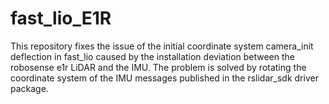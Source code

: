 # fast_lio_E1R
This repository fixes the issue of the initial coordinate system camera_init deflection in fast_lio caused by the installation deviation between the robosense e1r LiDAR and the IMU. The problem is solved by rotating the coordinate system of the IMU messages published in the rslidar_sdk driver package.
